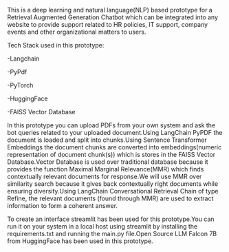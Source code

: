 This is a deep learning and natural language(NLP) based prototype for a  Retrieval Augmented Generation Chatbot which can be integrated into any website to provide support related to HR policies, IT support, company events and other organizational matters to users.

Tech Stack used in this prototype:

-Langchain

-PyPdf

-PyTorch

-HuggingFace

-FAISS Vector Database

In this prototype you can upload PDFs from your own system and ask the bot queries related to your uploaded document.Using LangChain PyPDF the document is loaded and split into chunks.Using Sentence Transformer Embeddings the document chunks are converted into embeddings(numeric representation of document chunk(s)) which is stores in the FAISS Vector Database.Vector Database is used over traditional database because it provides the function Maximal Marginal Relevance(MMR) which finds contextually relevant documents for response.We will use MMR over similarity search because it gives back contextually right documents while ensuring diversity.Using LangChain Conversational Retrieval Chain of type Refine, the relevant documents (found through MMR) are used to extract information to form a coherent answer.

To create an interface streamlit has been used for this prototype.You can run it on your system in a local host using streamlit by installing the requirements.txt and running the main.py file.Open Source LLM Falcon 7B from HuggingFace has been used in this prototype.










